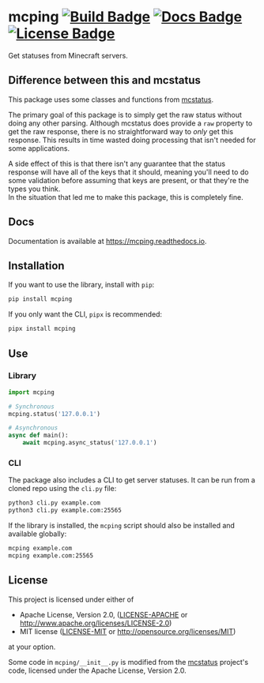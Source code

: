# mcping [![Build Badge]](https://gitlab.com/MysteryBlokHed/mcping/-/pipelines) [![Docs Badge]](https://mcping.readthedocs.io/en/latest/) [![License Badge]](#license)

Get statuses from Minecraft servers.

## Difference between this and mcstatus

This package uses some classes and functions from [mcstatus].

The primary goal of this package is to simply get the raw status without doing any other parsing.
Although mcstatus does provide a `raw` property to get the raw response,
there is no straightforward way to _only_ get this response.
This results in time wasted doing processing that isn't needed for some applications.

A side effect of this is that there isn't any guarantee that the status response
will have all of the keys that it should, meaning you'll need to do some validation
before assuming that keys are present, or that they're the types you think.  
In the situation that led me to make this package, this is completely fine.

## Docs

Documentation is available at <https://mcping.readthedocs.io>.

## Installation

If you want to use the library, install with `pip`:

```sh
pip install mcping
```

If you only want the CLI, `pipx` is recommended:

```sh
pipx install mcping
```

## Use

### Library

```python
import mcping

# Synchronous
mcping.status('127.0.0.1')

# Asynchronous
async def main():
    await mcping.async_status('127.0.0.1')
```

### CLI

The package also includes a CLI to get server statuses.
It can be run from a cloned repo using the `cli.py` file:

```sh
python3 cli.py example.com
python3 cli.py example.com:25565
```

If the library is installed, the `mcping` script should also be installed and available globally:

```sh
mcping example.com
mcping example.com:25565
```

## License

This project is licensed under either of

- Apache License, Version 2.0, ([LICENSE-APACHE](LICENSE-APACHE) or
  <http://www.apache.org/licenses/LICENSE-2.0>)
- MIT license ([LICENSE-MIT](LICENSE-MIT) or
  <http://opensource.org/licenses/MIT>)

at your option.

Some code in `mcping/__init__.py` is modified from the [mcstatus] project's code,
licensed under the Apache License, Version 2.0.

[build badge]: https://img.shields.io/gitlab/pipeline-status/MysteryBlokHed/mcping
[docs badge]: https://img.shields.io/readthedocs/mcping
[license badge]: https://img.shields.io/badge/license-MIT%20or%20Apache--2.0-green
[mcstatus]: https://github.com/py-mine/mcstatus
